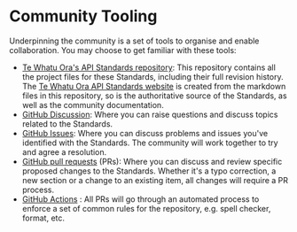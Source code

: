 # Community Tooling



Underpinning the community is a set of tools to organise and enable collaboration. You may choose to get familiar with these tools:

- [Te Whatu Ora's API Standards repository](https://github.com/tewhatuora/api-standards): This repository contains all the project files for these Standards, including their full revision history. The [Te Whatu Ora API Standards website](https://apistandards.digital.health.nz/) is created from the markdown files in this repository, so is the authoritative source of the Standards, as well as the community documentation.
- [GitHub Discussion](https://github.com/tewhatuora/api-standards/discussions): Where you can raise questions and discuss topics related to the Standards.
- [GitHub Issues](https://github.com/tewhatuora/api-standards/issues): Where you can discuss problems and issues you've identified with the Standards. The community will work together to try and agree a resolution.
- [GitHub pull requests](https://github.com/tewhatuora/api-standards/pulls) (PRs): Where you can discuss and review specific proposed changes to the Standards. Whether it's a typo correction, a new section or a change to an existing item, all changes will require a PR process.
- [GitHub Actions](https://github.com/tewhatuora/api-standards/actions) : All PRs will go through an automated process to enforce a set of common rules for the repository, e.g. spell checker, format, etc.
